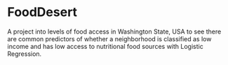 # FoodDesert
A project into levels of food access in Washington State, USA to see there are common predictors of whether a neighborhood is classified as low income and has low access to nutritional food sources with Logistic Regression.
